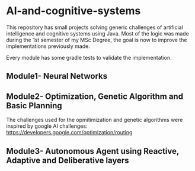 # AI-and-cognitive-systems
This repository has small projects solving generic challenges of artificial intelligence and cognitive systems using Java. Most of the logic was made during the 1st semester of my MSc Degree, the goal is now to improve the implementations previously made.

Every module has some gradle tests to validate the implementation.

## Module1- Neural Networks
## Module2- Optimization, Genetic Algorithm and Basic Planning
The challenges used for the opmitimization and genetic algorithms were inspired by google AI challenges:
https://developers.google.com/optimization/routing
## Module3- Autonomous Agent using Reactive, Adaptive and Deliberative layers
